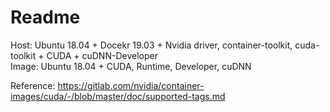 # Readme
Host: Ubuntu 18.04 + Docekr 19.03 + Nvidia driver, container-toolkit, cuda-toolkit + CUDA + cuDNN-Developer</br>
Image: Ubuntu 18.04 + CUDA, Runtime, Developer, cuDNN

Reference: https://gitlab.com/nvidia/container-images/cuda/-/blob/master/doc/supported-tags.md
